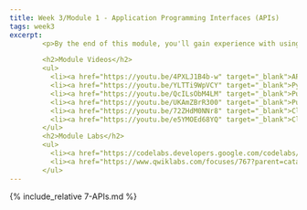 ```yaml
---
title: Week 3/Module 1 - Application Programming Interfaces (APIs)
tags: week3
excerpt: 
        <p>By the end of this module, you'll gain experience with using APIs in various formats and incarnations.</p>

        <h2>Module Videos</h2>
        <ul>
          <li><a href="https://youtu.be/4PXLJ1B4b-w" target="_blank">APIs / REST / Cloud Endpoints Overview [12:33]</a></li>
          <li><a href="https://youtu.be/YLTTi9WpVCY" target="_blank">Python / Flask RESTful calls [11:18]</a></li>
          <li><a href="https://youtu.be/QcILsObM4LM" target="_blank">Pub/Sub Overview [11:45]</a></li>
          <li><a href="https://youtu.be/UKAmZBrR300" target="_blank">Pub/Sub Demo [21:08]</a></li>
          <li><a href="https://youtu.be/72ZHdM0NNr8" target="_blank">Cloud Endpoints Demo (1/2) [14:50]</a></li>
          <li><a href="https://youtu.be/e5YMOEd68YQ" target="_blank">Cloud Endpoints Demo (2/2) [20:19]</a></li>
        </ul>
        <h2>Module Labs</h2>
        <ul>
          <li><a href="https://codelabs.developers.google.com/codelabs/cloud-springboot-cloudshell" target="_blank">Build a simple RESTful API (see Blackboard for manual)</a></li>
          <li><a href="https://www.qwiklabs.com/focuses/767?parent=catalog" target="_blank">Qwiklab - Cloud Endpoints- Qwik Start (GSP164) [1 credit]</a></li>
        </ul>
---  
```


{% include_relative 7-APIs.md %}
